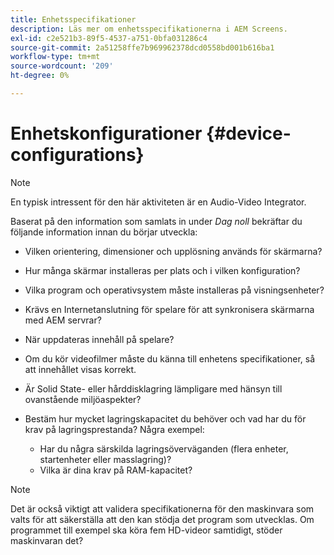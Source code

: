 ```yaml
---
title: Enhetsspecifikationer
description: Läs mer om enhetsspecifikationerna i AEM Screens.
exl-id: c2e521b3-89f5-4537-a751-0bfa031286c4
source-git-commit: 2a51258ffe7b969962378dcd0558bd001b616ba1
workflow-type: tm+mt
source-wordcount: '209'
ht-degree: 0%

---
```


# Enhetskonfigurationer {#device-configurations}

>[!NOTE]
>
>En typisk intressent för den här aktiviteten är en Audio-Video Integrator.

Baserat på den information som samlats in under *Dag noll* bekräftar du följande information innan du börjar utveckla:

* Vilken orientering, dimensioner och upplösning används för skärmarna?

* Hur många skärmar installeras per plats och i vilken konfiguration?

* Vilka program och operativsystem måste installeras på visningsenheter?

* Krävs en Internetanslutning för spelare för att synkronisera skärmarna med AEM servrar?

* När uppdateras innehåll på spelare?

* Om du kör videofilmer måste du känna till enhetens specifikationer, så att innehållet visas korrekt.

* Är Solid State- eller hårddisklagring lämpligare med hänsyn till ovanstående miljöaspekter?

* Bestäm hur mycket lagringskapacitet du behöver och vad har du för krav på lagringsprestanda? Några exempel:
   * Har du några särskilda lagringsöverväganden (flera enheter, startenheter eller masslagring)?
   * Vilka är dina krav på RAM-kapacitet?


>[!NOTE]
>
>Det är också viktigt att validera specifikationerna för den maskinvara som valts för att säkerställa att den kan stödja det program som utvecklas. Om programmet till exempel ska köra fem HD-videor samtidigt, stöder maskinvaran det?

